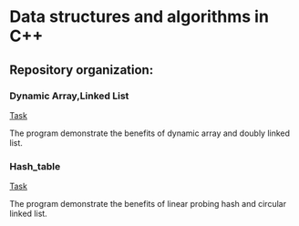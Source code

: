 # Data structures and algorithms in C++
## Repository organization:

### Dynamic Array,Linked List
[Task](./Dynamic-Array,Linked-List/Task.pdf)

The program demonstrate the benefits of dynamic array  and doubly linked list.
### Hash_table
[Task](./Task.pdf)

The program demonstrate the benefits of linear probing hash and circular linked list.
